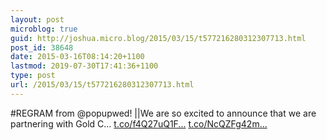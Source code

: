 ```yaml
---
layout: post
microblog: true
guid: http://joshua.micro.blog/2015/03/15/t577216280312307713.html
post_id: 38648
date: 2015-03-16T08:14:20+1100
lastmod: 2019-07-30T17:41:36+1100
type: post
url: /2015/03/15/t577216280312307713.html
---
```

#REGRAM from @popupwed! ||We are so excited to announce that we are partnering with Gold C… [t.co/f4Q27uQ1F...](http://t.co/f4Q27uQ1FU) [t.co/NcQZFg42m...](http://t.co/NcQZFg42mJ)
